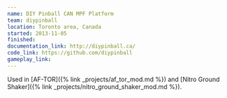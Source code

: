 ```yaml
---
name: DIY Pinball CAN MPF Platform
team: diypinball
location: Toronto area, Canada
started: 2013-11-05
finished:
documentation_link: http://diypinball.ca/
code_link: https://github.com/diypinball
gameplay_link:
---
```

Used in [AF-TOR]({% link _projects/af_tor_mod.md %}) and [Nitro Ground Shaker]({% link _projects/nitro_ground_shaker_mod.md %}).
